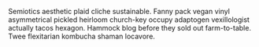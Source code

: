 Semiotics aesthetic plaid cliche sustainable. Fanny pack vegan vinyl asymmetrical pickled heirloom church-key occupy adaptogen vexillologist actually tacos hexagon. Hammock blog before they sold out farm-to-table. Twee flexitarian kombucha shaman locavore.